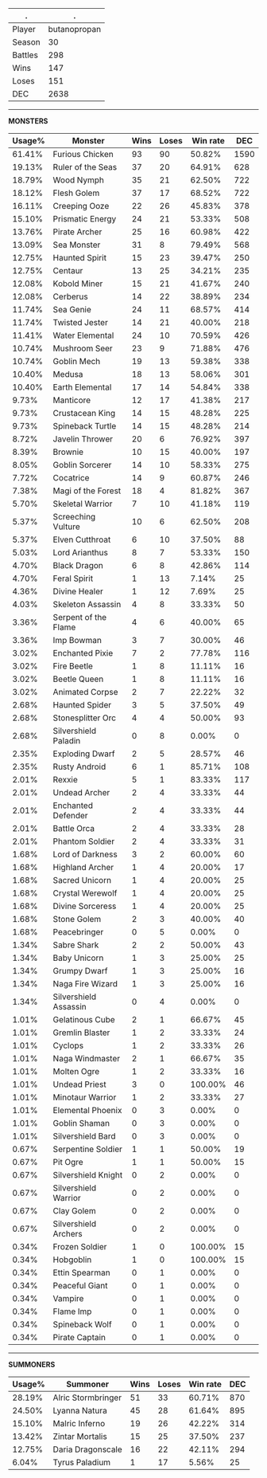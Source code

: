 .|.
|-|-
Player|butanopropan
Season|30
Battles|298
Wins|147
Loses|151
DEC|2638

---
**MONSTERS**

Usage%|Monster|Wins|Loses|Win rate|DEC|
-|-|-|-|-|-|
61.41%|Furious Chicken|93|90|50.82%|1590|
19.13%|Ruler of the Seas|37|20|64.91%|628|
18.79%|Wood Nymph|35|21|62.50%|722|
18.12%|Flesh Golem|37|17|68.52%|722|
16.11%|Creeping Ooze|22|26|45.83%|378|
15.10%|Prismatic Energy|24|21|53.33%|508|
13.76%|Pirate Archer|25|16|60.98%|422|
13.09%|Sea Monster|31|8|79.49%|568|
12.75%|Haunted Spirit|15|23|39.47%|250|
12.75%|Centaur|13|25|34.21%|235|
12.08%|Kobold Miner|15|21|41.67%|240|
12.08%|Cerberus|14|22|38.89%|234|
11.74%|Sea Genie|24|11|68.57%|414|
11.74%|Twisted Jester|14|21|40.00%|218|
11.41%|Water Elemental|24|10|70.59%|426|
10.74%|Mushroom Seer|23|9|71.88%|476|
10.74%|Goblin Mech|19|13|59.38%|338|
10.40%|Medusa|18|13|58.06%|301|
10.40%|Earth Elemental|17|14|54.84%|338|
9.73%|Manticore|12|17|41.38%|217|
9.73%|Crustacean King|14|15|48.28%|225|
9.73%|Spineback Turtle|14|15|48.28%|214|
8.72%|Javelin Thrower|20|6|76.92%|397|
8.39%|Brownie|10|15|40.00%|197|
8.05%|Goblin Sorcerer|14|10|58.33%|275|
7.72%|Cocatrice|14|9|60.87%|246|
7.38%|Magi of the Forest|18|4|81.82%|367|
5.70%|Skeletal Warrior|7|10|41.18%|119|
5.37%|Screeching Vulture|10|6|62.50%|208|
5.37%|Elven Cutthroat|6|10|37.50%|88|
5.03%|Lord Arianthus|8|7|53.33%|150|
4.70%|Black Dragon|6|8|42.86%|114|
4.70%|Feral Spirit|1|13|7.14%|25|
4.36%|Divine Healer|1|12|7.69%|25|
4.03%|Skeleton Assassin|4|8|33.33%|50|
3.36%|Serpent of the Flame|4|6|40.00%|65|
3.36%|Imp Bowman|3|7|30.00%|46|
3.02%|Enchanted Pixie|7|2|77.78%|116|
3.02%|Fire Beetle|1|8|11.11%|16|
3.02%|Beetle Queen|1|8|11.11%|16|
3.02%|Animated Corpse|2|7|22.22%|32|
2.68%|Haunted Spider|3|5|37.50%|49|
2.68%|Stonesplitter Orc|4|4|50.00%|93|
2.68%|Silvershield Paladin|0|8|0.00%|0|
2.35%|Exploding Dwarf|2|5|28.57%|46|
2.35%|Rusty Android|6|1|85.71%|108|
2.01%|Rexxie|5|1|83.33%|117|
2.01%|Undead Archer|2|4|33.33%|44|
2.01%|Enchanted Defender|2|4|33.33%|44|
2.01%|Battle Orca|2|4|33.33%|28|
2.01%|Phantom Soldier|2|4|33.33%|31|
1.68%|Lord of Darkness|3|2|60.00%|60|
1.68%|Highland Archer|1|4|20.00%|17|
1.68%|Sacred Unicorn|1|4|20.00%|25|
1.68%|Crystal Werewolf|1|4|20.00%|25|
1.68%|Divine Sorceress|1|4|20.00%|25|
1.68%|Stone Golem|2|3|40.00%|40|
1.68%|Peacebringer|0|5|0.00%|0|
1.34%|Sabre Shark|2|2|50.00%|43|
1.34%|Baby Unicorn|1|3|25.00%|25|
1.34%|Grumpy Dwarf|1|3|25.00%|16|
1.34%|Naga Fire Wizard|1|3|25.00%|16|
1.34%|Silvershield Assassin|0|4|0.00%|0|
1.01%|Gelatinous Cube|2|1|66.67%|45|
1.01%|Gremlin Blaster|1|2|33.33%|24|
1.01%|Cyclops|1|2|33.33%|26|
1.01%|Naga Windmaster|2|1|66.67%|35|
1.01%|Molten Ogre|1|2|33.33%|16|
1.01%|Undead Priest|3|0|100.00%|46|
1.01%|Minotaur Warrior|1|2|33.33%|27|
1.01%|Elemental Phoenix|0|3|0.00%|0|
1.01%|Goblin Shaman|0|3|0.00%|0|
1.01%|Silvershield Bard|0|3|0.00%|0|
0.67%|Serpentine Soldier|1|1|50.00%|19|
0.67%|Pit Ogre|1|1|50.00%|15|
0.67%|Silvershield Knight|0|2|0.00%|0|
0.67%|Silvershield Warrior|0|2|0.00%|0|
0.67%|Clay Golem|0|2|0.00%|0|
0.67%|Silvershield Archers|0|2|0.00%|0|
0.34%|Frozen Soldier|1|0|100.00%|15|
0.34%|Hobgoblin|1|0|100.00%|15|
0.34%|Ettin Spearman|0|1|0.00%|0|
0.34%|Peaceful Giant|0|1|0.00%|0|
0.34%|Vampire|0|1|0.00%|0|
0.34%|Flame Imp|0|1|0.00%|0|
0.34%|Spineback Wolf|0|1|0.00%|0|
0.34%|Pirate Captain|0|1|0.00%|0|

---
**SUMMONERS**

Usage%|Summoner|Wins|Loses|Win rate|DEC|
-|-|-|-|-|-|
28.19%|Alric Stormbringer|51|33|60.71%|870|
24.50%|Lyanna Natura|45|28|61.64%|895|
15.10%|Malric Inferno|19|26|42.22%|314|
13.42%|Zintar Mortalis|15|25|37.50%|237|
12.75%|Daria Dragonscale|16|22|42.11%|294|
6.04%|Tyrus Paladium|1|17|5.56%|25|
